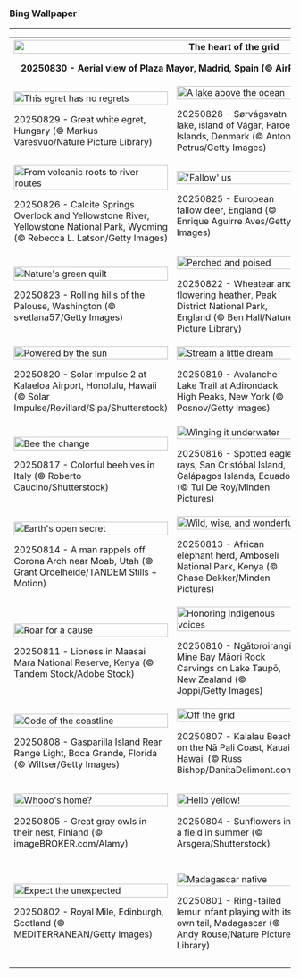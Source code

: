 <h3>
 Bing Wallpaper
</h3>
<hr/>
<table>
<tr>
<th colspan="3">
<img alt="The heart of the grid" src="https://www.bing.com/th?id=OHR.PlazaMayor_EN-US3692727880_UHD.jpg&amp;rf=LaDigue_UHD.jpg&amp;pid=hp&amp;w=3840&amp;h=2160&amp;rs=1&amp;c=4" width="100%"/><p>20250830 - Aerial view of Plaza Mayor, Madrid, Spain (© AirPano LLC/Amazing Aerial Agency)</p></th>
</tr>
<tr>
<td><img alt="This egret has no regrets" src="https://www.bing.com/th?id=OHR.WhiteEgret_EN-US3605994040_UHD.jpg&amp;rf=LaDigue_UHD.jpg&amp;pid=hp&amp;w=3840&amp;h=2160&amp;rs=1&amp;c=4" width="100%"/><p>20250829 - Great white egret, Hungary (© Markus Varesvuo/Nature Picture Library)</p></td>
<td><img alt="A lake above the ocean" src="https://www.bing.com/th?id=OHR.FaroeLake_EN-US3557234950_UHD.jpg&amp;rf=LaDigue_UHD.jpg&amp;pid=hp&amp;w=3840&amp;h=2160&amp;rs=1&amp;c=4" width="100%"/><p>20250828 - Sørvágsvatn lake, island of Vágar, Faroe Islands, Denmark (© Anton Petrus/Getty Images)</p></td>
<td><img alt="A 'trulli' remarkable town" src="https://www.bing.com/th?id=OHR.TrulliHouses_EN-US3489439665_UHD.jpg&amp;rf=LaDigue_UHD.jpg&amp;pid=hp&amp;w=3840&amp;h=2160&amp;rs=1&amp;c=4" width="100%"/><p>20250827 - Trullo buildings in Alberobello, Apulia, Italy (© Feng Wei Photography/Getty Images)</p></td>
</tr>
<tr>
<td><img alt="From volcanic roots to river routes" src="https://www.bing.com/th?id=OHR.YellowstoneRiver_EN-US3380364726_UHD.jpg&amp;rf=LaDigue_UHD.jpg&amp;pid=hp&amp;w=3840&amp;h=2160&amp;rs=1&amp;c=4" width="100%"/><p>20250826 - Calcite Springs Overlook and Yellowstone River, Yellowstone National Park, Wyoming (© Rebecca L. Latson/Getty Images)</p></td>
<td><img alt="'Fallow' us" src="https://www.bing.com/th?id=OHR.CervusDama_EN-US3217647015_UHD.jpg&amp;rf=LaDigue_UHD.jpg&amp;pid=hp&amp;w=3840&amp;h=2160&amp;rs=1&amp;c=4" width="100%"/><p>20250825 - European fallow deer, England (© Enrique Aguirre Aves/Getty Images)</p></td>
<td><img alt="Gothic majesty" src="https://www.bing.com/th?id=OHR.SaintBarbaras_EN-US3076115197_UHD.jpg&amp;rf=LaDigue_UHD.jpg&amp;pid=hp&amp;w=3840&amp;h=2160&amp;rs=1&amp;c=4" width="100%"/><p>20250824 - St. Barbara's Cathedral, Kutná Hora, Czechia (© Castka/Getty Images)</p></td>
</tr>
<tr>
<td><img alt="Nature's green quilt" src="https://www.bing.com/th?id=OHR.PalouseWA_EN-US2419102005_UHD.jpg&amp;rf=LaDigue_UHD.jpg&amp;pid=hp&amp;w=3840&amp;h=2160&amp;rs=1&amp;c=4" width="100%"/><p>20250823 - Rolling hills of the Palouse, Washington (© svetlana57/Getty Images)</p></td>
<td><img alt="Perched and poised" src="https://www.bing.com/th?id=OHR.WheatearBird_EN-US2132045619_UHD.jpg&amp;rf=LaDigue_UHD.jpg&amp;pid=hp&amp;w=3840&amp;h=2160&amp;rs=1&amp;c=4" width="100%"/><p>20250822 - Wheatear and flowering heather, Peak District National Park, England (© Ben Hall/Nature Picture Library)</p></td>
<td><img alt="Built to last" src="https://www.bing.com/th?id=OHR.CitadelBonifacio_EN-US2046177235_UHD.jpg&amp;rf=LaDigue_UHD.jpg&amp;pid=hp&amp;w=3840&amp;h=2160&amp;rs=1&amp;c=4" width="100%"/><p>20250821 - The citadel in Bonifacio, Southern Corsica, France (© Marc Dozier/Getty Images)</p></td>
</tr>
<tr>
<td><img alt="Powered by the sun" src="https://www.bing.com/th?id=OHR.SolarAviation_EN-US1940905760_UHD.jpg&amp;rf=LaDigue_UHD.jpg&amp;pid=hp&amp;w=3840&amp;h=2160&amp;rs=1&amp;c=4" width="100%"/><p>20250820 - Solar Impulse 2 at Kalaeloa Airport, Honolulu, Hawaii (© Solar Impulse/Revillard/Sipa/Shutterstock)</p></td>
<td><img alt="Stream a little dream" src="https://www.bing.com/th?id=OHR.AvalancheLake_EN-US1814683119_UHD.jpg&amp;rf=LaDigue_UHD.jpg&amp;pid=hp&amp;w=3840&amp;h=2160&amp;rs=1&amp;c=4" width="100%"/><p>20250819 - Avalanche Lake Trail at Adirondack High Peaks, New York (© Posnov/Getty Images)</p></td>
<td><img alt="One tall way to spot the sea" src="https://www.bing.com/th?id=OHR.LyngvigLighthouse_EN-US1600601632_UHD.jpg&amp;rf=LaDigue_UHD.jpg&amp;pid=hp&amp;w=3840&amp;h=2160&amp;rs=1&amp;c=4" width="100%"/><p>20250818 - Lyngvig Lighthouse, Hvide Sande, Denmark (© Caroline Brundle Bugge/Getty Images)</p></td>
</tr>
<tr><td><img alt="Bee the change" src="https://www.bing.com/th?id=OHR.ColorfulBeehives_EN-US1476944743_UHD.jpg&amp;rf=LaDigue_UHD.jpg&amp;pid=hp&amp;w=3840&amp;h=2160&amp;rs=1&amp;c=4" width="100%"/><p>20250817 - Colorful beehives in Italy (© Roberto Caucino/Shutterstock)</p></td><td><img alt="Winging it underwater" src="https://www.bing.com/th?id=OHR.SpottedEagleRay_EN-US9227600044_UHD.jpg&amp;rf=LaDigue_UHD.jpg&amp;pid=hp&amp;w=3840&amp;h=2160&amp;rs=1&amp;c=4" width="100%"/><p>20250816 - Spotted eagle rays, San Cristóbal Island, Galápagos Islands, Ecuador (© Tui De Roy/Minden Pictures)</p></td><td><img alt="Taking it from the top" src="https://www.bing.com/th?id=OHR.PizNairPeak_EN-US9097547756_UHD.jpg&amp;rf=LaDigue_UHD.jpg&amp;pid=hp&amp;w=3840&amp;h=2160&amp;rs=1&amp;c=4" width="100%"/><p>20250815 - Cable car station on Piz Nair mountain, Graubünden, Switzerland (© Roberto Moiola/Alamy)</p></td></tr><tr><td><img alt="Earth's open secret" src="https://www.bing.com/th?id=OHR.CoronaArch_EN-US8928406175_UHD.jpg&amp;rf=LaDigue_UHD.jpg&amp;pid=hp&amp;w=3840&amp;h=2160&amp;rs=1&amp;c=4" width="100%"/><p>20250814 - A man rappels off Corona Arch near Moab, Utah (© Grant Ordelheide/TANDEM Stills + Motion)</p></td><td><img alt="Wild, wise, and wonderful" src="https://www.bing.com/th?id=OHR.KenyaElephants_EN-US8723347309_UHD.jpg&amp;rf=LaDigue_UHD.jpg&amp;pid=hp&amp;w=3840&amp;h=2160&amp;rs=1&amp;c=4" width="100%"/><p>20250813 - African elephant herd, Amboseli National Park, Kenya (© Chase Dekker/Minden Pictures)</p></td><td><img alt="Postcard from the peaks" src="https://www.bing.com/th?id=OHR.SantaMaddalena_EN-US8546897995_UHD.jpg&amp;rf=LaDigue_UHD.jpg&amp;pid=hp&amp;w=3840&amp;h=2160&amp;rs=1&amp;c=4" width="100%"/><p>20250812 - Village of Santa Maddalena, Dolomites, Italy (© Sakrapee Nopparat/Getty Images)</p></td></tr><tr><td><img alt="Roar for a cause" src="https://www.bing.com/th?id=OHR.LionessKenya_EN-US8440386444_UHD.jpg&amp;rf=LaDigue_UHD.jpg&amp;pid=hp&amp;w=3840&amp;h=2160&amp;rs=1&amp;c=4" width="100%"/><p>20250811 - Lioness in Maasai Mara National Reserve, Kenya (© Tandem Stock/Adobe Stock)</p></td><td><img alt="Honoring Indigenous voices" src="https://www.bing.com/th?id=OHR.MaoriRock_EN-US6499689741_UHD.jpg&amp;rf=LaDigue_UHD.jpg&amp;pid=hp&amp;w=3840&amp;h=2160&amp;rs=1&amp;c=4" width="100%"/><p>20250810 - Ngātoroirangi Mine Bay Māori Rock Carvings on Lake Taupō, New Zealand (© Joppi/Getty Images)</p></td><td><img alt="All for falls and falls for all" src="https://www.bing.com/th?id=OHR.IguazuArgentina_EN-US5953375078_UHD.jpg&amp;rf=LaDigue_UHD.jpg&amp;pid=hp&amp;w=3840&amp;h=2160&amp;rs=1&amp;c=4" width="100%"/><p>20250809 - Three Musketeers Falls at Iguazú Falls, Argentina (© Mark Meredith/Getty Images)</p></td></tr><tr><td><img alt="Code of the coastline" src="https://www.bing.com/th?id=OHR.GasparillaLight_EN-US0554204214_UHD.jpg&amp;rf=LaDigue_UHD.jpg&amp;pid=hp&amp;w=3840&amp;h=2160&amp;rs=1&amp;c=4" width="100%"/><p>20250808 - Gasparilla Island Rear Range Light, Boca Grande, Florida (© Wiltser/Getty Images)</p></td><td><img alt="Off the grid" src="https://www.bing.com/th?id=OHR.NaPaliKauai_EN-US7451684312_UHD.jpg&amp;rf=LaDigue_UHD.jpg&amp;pid=hp&amp;w=3840&amp;h=2160&amp;rs=1&amp;c=4" width="100%"/><p>20250807 - Kalalau Beach on the Nā Pali Coast, Kauai, Hawaii (© Russ Bishop/DanitaDelimont.com)</p></td><td><img alt="Tide and seek" src="https://www.bing.com/th?id=OHR.CaliforniaTidepool_EN-US9089576317_UHD.jpg&amp;rf=LaDigue_UHD.jpg&amp;pid=hp&amp;w=3840&amp;h=2160&amp;rs=1&amp;c=4" width="100%"/><p>20250806 - Tide pools in La Jolla, California (© Andrew Shoemaker/DanitaDelimont.com)</p></td></tr><tr><td><img alt="Whooo's home?" src="https://www.bing.com/th?id=OHR.LaplandOwl_EN-US8965493818_UHD.jpg&amp;rf=LaDigue_UHD.jpg&amp;pid=hp&amp;w=3840&amp;h=2160&amp;rs=1&amp;c=4" width="100%"/><p>20250805 - Great gray owls in their nest, Finland (© imageBROKER.com/Alamy)</p></td><td><img alt="Hello yellow!" src="https://www.bing.com/th?id=OHR.HappySunflower_EN-US8791544241_UHD.jpg&amp;rf=LaDigue_UHD.jpg&amp;pid=hp&amp;w=3840&amp;h=2160&amp;rs=1&amp;c=4" width="100%"/><p>20250804 - Sunflowers in a field in summer (© Arsgera/Shutterstock)</p></td><td><img alt="Age-old storyboard" src="https://www.bing.com/th?id=OHR.FruitaPetroglyphs_EN-US8712481828_UHD.jpg&amp;rf=LaDigue_UHD.jpg&amp;pid=hp&amp;w=3840&amp;h=2160&amp;rs=1&amp;c=4" width="100%"/><p>20250803 - Petroglyphs near Fruita in Capitol Reef National Park, Utah (© Nicolas VINCENT/Adobe Stock)</p></td></tr><tr><td><img alt="Expect the unexpected" src="https://www.bing.com/th?id=OHR.EdinburghFringe_EN-US5923216873_UHD.jpg&amp;rf=LaDigue_UHD.jpg&amp;pid=hp&amp;w=3840&amp;h=2160&amp;rs=1&amp;c=4" width="100%"/><p>20250802 - Royal Mile, Edinburgh, Scotland (© MEDITERRANEAN/Getty Images)</p></td><td><img alt="Madagascar native" src="https://www.bing.com/th?id=OHR.BabyLemur_EN-US9264861498_UHD.jpg&amp;rf=LaDigue_UHD.jpg&amp;pid=hp&amp;w=3840&amp;h=2160&amp;rs=1&amp;c=4" width="100%"/><p>20250801 - Ring-tailed lemur infant playing with its own tail, Madagascar (© Andy Rouse/Nature Picture Library)</p></td><td><img alt="Friendship without borders" src="https://www.bing.com/th?id=OHR.SaypeDubai_EN-US5078679271_UHD.jpg&amp;rf=LaDigue_UHD.jpg&amp;pid=hp&amp;w=3840&amp;h=2160&amp;rs=1&amp;c=4" width="100%"/><p>20250731 - 'Beyond Walls' land-art installation by Saype at Expo 2020 Dubai, United Arab Emirates (© VALENTIN FLAURAUD/EPA-EFE/Shutterstock)</p></td></tr></table>
